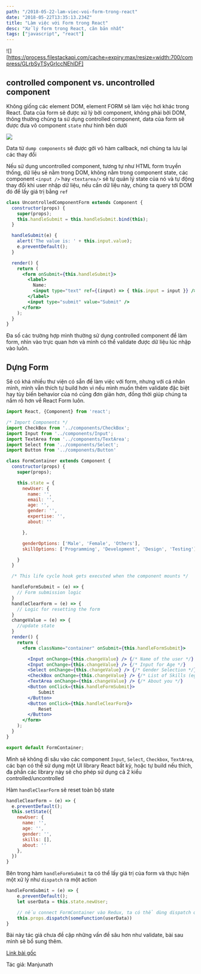 ```yaml
---
path: "/2018-05-22-lam-viec-voi-form-trong-react"
date: "2018-05-22T13:35:13.234Z"
title: "Làm việc với Form trong React"
desc: "Xử lý form trong React, căn bản nhất"
tags: ["javascript", "react"]
---
```


![][https://process.filestackapi.com/cache=expiry:max/resize=width:700/compress/GLrbSyTSyGrIccNEhIDF]

## controlled component vs. uncontrolled component

Không giống các element DOM, element FORM sẽ làm việc hơi khác trong React. Data của form sẽ được xử lý bởi component, không phải bởi DOM, thông thường chúng ta sử dụng controlled component, data của form sẽ được đưa vô component `state` như hình bên dưới

![](https://process.filestackapi.com/cache=expiry:max/Qb7pi8kTzenybAUcijaB)

Data từ `dump components` sẽ được gởi vô hàm callback, nơi chúng ta lưu lại các thay đổi

Nếu sử dụng uncontrolled component, tương tự như HTML form truyền thống, dữ liệu sẽ nằm trong DOM, không nằm trong component state, các component `<input />` hay `<textarea/>` sẽ tự quản lý state của nó và tự động thay đổi khi user nhập dữ liệu, nếu cần dữ liệu này, chúng ta query tới DOM đó để lấy giá trị bằng `ref`

```jsx
class UncontrolledComponentForm extends Component {
  constructor(props) {
    super(props);
    this.handleSubmit = this.handleSubmit.bind(this);
  }

  handleSubmit(e) {
    alert('The value is: ' + this.input.value);
    e.preventDefault();
  }

  render() {
    return (
      <form onSubmit={this.handleSubmit}>
        <label>
          Name:
          <input type="text" ref={(input) => { this.input = input }} />
        </label>
        <input type="submit" value="Submit" />
      </form>
    );
  }
}
```

Đa số các trường hợp mình thường sử dụng controlled component để làm form, nhìn vào trực quan hơn và mình có thể validate được dữ liệu lúc nhập vào luôn.


## Dựng Form

Sẽ có khá nhiều thư viện có sẵn để làm việc với form, nhưng với cá nhân mình, mình vẫn thích tự build hơn vì nếu mình muốn thêm validate đặc biệt hay tùy biến behavior của nó cũng đơn giản hơn, đồng thời giúp chúng ta nắm rõ hơn về React Form luôn.

```jsx
import React, {Component} from 'react';  

/* Import Components */
import CheckBox from '../components/CheckBox';  
import Input from '../components/Input';  
import TextArea from '../components/TextArea';  
import Select from '../components/Select';
import Button from '../components/Button'

class FormContainer extends Component {  
  constructor(props) {
    super(props);

    this.state = {
      newUser: {
        name: '',
        email: '',
        age: '',
        gender: '',
        expertise: '',
        about: ''

      },

      genderOptions: ['Male', 'Female', 'Others'],
      skillOptions: ['Programming', 'Development', 'Design', 'Testing']

    }
  }

  /* This life cycle hook gets executed when the component mounts */

  handleFormSubmit = (e) => {
    // Form submission logic
  }
  handleClearForm = (e) => {
    // Logic for resetting the form
  }
  changeValue = (e) => {
    //update state
  }
  render() {
    return (
      <form className="container" onSubmit={this.handleFormSubmit}>

        <Input onChange={this.changeValue} /> {/* Name of the user */}
        <Input onChange={this.changeValue} /> {/* Input for Age */} 
        <Select onChange={this.changeValue} /> {/* Gender Selection */}
        <CheckBox onChange={this.changeValue} /> {/* List of Skills (eg. Programmer, developer) */}
        <TextArea onChange={this.changeValue} /> {/* About you */}
        <Button onClick={this.handleFormSubmit}>
            Submit
        </Button>
        <Button onClick={this.handleClearForm}>
            Reset
        </Button>
      </form>
    );
  }
}

export default FormContainer;
```

Mình sẽ không đi sâu vào các component `Input`, `Select`, `Checkbox`, `TextArea`, các bạn có thể sử dụng một UI library React bất kỳ, hoặc tự build nếu thích, đa phần các library này sẽ cho phép sử dụng cả 2 kiểu controlled/uncontrolled

Hàm `handleClearForm` sẽ reset toàn bộ state

```jsx
handleClearForm = (e) => {
  e.preventDefault();
  this.setState({ 
    newUser: {
      name: '',
      age: '',
      gender: '',
      skills: [],
      about: ''
    },
  })
}
```


Bên trong hàm `handleFormSubmit` ta có thể lấy giá trị của form và thực hiện một xử lý như `dispatch` ra một action

```jsx
handleFormSubmit = (e) => {
    e.preventDefault();
    let userData = this.state.newUser;

    // nếu connect FormContainer vào Redux, ta có thể dùng dispatch ở đây
    this.props.dispatch(someFunction(userData))
}   
```

Bài này tác giả chưa đề cập những vấn đề sâu hơn như validate, bài sau mình sẽ bổ sung thêm.


[Link bài gốc](https://www.codementor.io/blizzerand/building-forms-using-react-everything-you-need-to-know-iz3eyoq4y)

Tác giả: Manjunath
